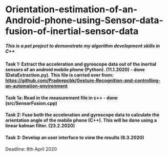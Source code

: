 # Orientation-estimation-of-an-Android-phone-using-Sensor-data-fusion-of-inertial-sensor-data
##### This is a pet project to demonstrate my algorithm development skills in C++
#### Task 1: Extract the acceleration and gyroscope data out of the inertial sensors of an android mobile phone (Python). (11.1.2020) - done (DataExtraction.py). This file is carried over from: https://github.com/Pradeepcbk/Gesture-Recognition-and-controlling-an-automation-environment
#### Task 1a: Read in the measurement file in c++ - done (src/SensorFusion.cpp)
#### Task 2: Fuse both the acceleration and gyroscope data to calculate the orientation angle of the mobile phone (C++). This will be done using a linear kalman filter. (23.2.2020)
#### Task 3: Develop an user interface to view the results (8.3.2020)

Deadline: 8th April 2020
